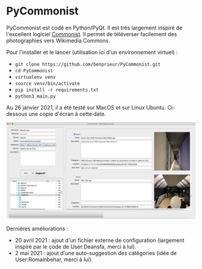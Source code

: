 # PyCommonist

PyCommonist est codé en Python/PyQt. Il est très largement inspiré de l'excellent logiciel [Commonist](https://commons.wikimedia.org/wiki/Commons:Commonist/fr). Il permet de téléverser facilement des photographies vers Wikimedia Commons.

Pour l'installer et le lancer (utilisation ici d'un environnement virtuel) :
* `git clone https://github.com/benprieur/PyCommonist.git`
* `cd PyCommonist`
* `virtualenv venv`
* `source venv/bin/activate`
* `pip install -r requirements.txt`
* `python3 main.py`

Au 26 janvier 2021, il a été testé sur MacOS et sur Linux Ubuntu. Ci-dessous une copie d'écran à cette date.

![Screenshot](img/screenshot0.png "Screenshot")

Dernières améliorations :

* 20 avril 2021 : ajout d'un fichier externe de configuration (largement inspiré par le code de User:Deansfa, merci à lui).
* 2 mai 2021 : ajout d'une auto-suggestion des catégories (idée de User:Romainbehar, merci à lui).